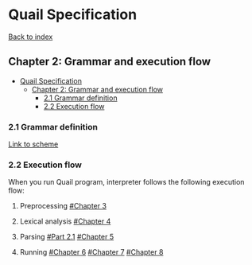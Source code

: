# Quail Specification
[Back to index](index.md)

## Chapter 2: Grammar and execution flow

<!-- TOC -->
* [Quail Specification](#quail-specification)
  * [Chapter 2: Grammar and execution flow](#chapter-2-grammar-and-execution-flow)
    * [2.1 Grammar definition](#21-grammar-definition)
    * [2.2 Execution flow](#22-execution-flow)
<!-- TOC -->

### 2.1 Grammar definition

[Link to scheme](https://tapeline.github.io/quail/quail2concept)

### 2.2 Execution flow

When you run Quail program, interpreter follows the following execution flow:

1. Preprocessing [#Chapter 3]()

2. Lexical analysis [#Chapter 4]()

3. Parsing [#Part 2.1]() [#Chapter 5]()

4. Running [#Chapter 6]() [#Chapter 7]() [#Chapter 8]()
